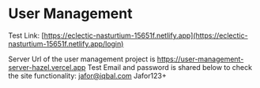 # User Management
Test Link: [https://eclectic-nasturtium-15651f.netlify.app](https://eclectic-nasturtium-15651f.netlify.app/login)

Server Url of the user management project is https://user-management-server-hazel.vercel.app
Test Email and password is shared below to check the site functionality:
jafor@iqbal.com
Jafor123+
